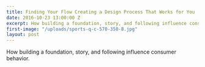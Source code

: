 ```yaml
---
title: Finding Your Flow Creating a Design Process That Works for You
date: 2016-10-23 13:00:00 Z
excerpt: How building a foundation, story, and following influence consumer behavior.
first-image: "/uploads/sports-q-c-570-350-8.jpg"
layout: post
---
```


How building a foundation, story, and following influence consumer behavior.
